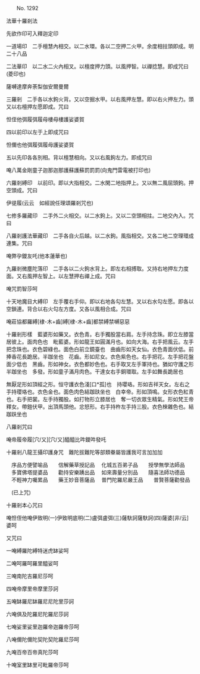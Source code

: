 ﻿　　No. 1292

法華十羅剎法

先欲作印可入釋迦定印

一道場印　二手檀慧內相交。以二水環。各以二空押二火甲。余度相拄頭即成。明二十八品

二法華印　以二水二火內相叉。以檀度押力頭。以風押智。以禪捻慧。即成咒曰(菱印也)

薩嚩達摩奔荼梨伽安爾曼爾

三羅剎　二手各以水鉤火背。又以空掘水甲。以右風押左慧。即以右火押左力。頭又以右檀押左愿即成。咒曰

怛侄他弭履弭履母樓母樓護娑婆賀

四以前印以左于上即成咒曰

怛儞也他弭履弭履母護娑婆賀

五以先印各各別相。背以檀慧相向。又以右風鉤左力。即成咒曰

唵八萬金剛童子迦那迦那護蘇護蘇罰罰罰(向鬼門雷電被打印也)

六羅剎縛印　以前印。即以大指相交。二水閑二地指押上。又以無二風屈頭鉤。押空頭成。咒曰

伊徥履(云云　如經說任理頌羅剎咒也)

七修多羅藏印　二手外二火相交。以二水鉤上。又以二空頭相拄。二地交內入。咒曰

八羅剎護法華藏印　二手各自火后越。以二水鉤。風指相交。又各二地二空理環成連集。咒曰

唵弊孕鑁友吒(他本蓮華也)

九羅剎微塵陀落印　二手各以二火鉤水背上。即左右相搏取。又持右地押左力度面。又右風押左智上。以左慧押右禪上成。咒曰

唵咒罰智莎呵

十天地魔目大縛印　左手覆右手仰。即以右地各勾左慧。叉以右水勾左愿。即各以空鎖連。背合以右火勾左方度。又各以風相合成。咒曰

唵莊協都羅縛[棣-木+齒]縛[棣-木+齒]都禁縛禁嚩惡惡

十羅剎形樣　藍婆形如藥叉。衣色青。右手獨股當右肩。左手持念珠。即立左膝當居彼上。面肉色也　毗藍婆。形如龍王如圓滿月也。如向大海。右手把風云。左手把念珠也。衣色碧綠也。面色白前立鏡臺也　曲齒形如天女仙。衣色青面伏低。前捧香花長跪居。半跏坐也　花齒。形如尼女。衣色紫色也。右手把花。左手把花盤面少低也　黑齒。形如神女。衣色都妙色也。右手取叉左手軍持也。猶如守護之形半跏坐也　多發。形如童子滿月肉色。干達女右手銅環取。左手如舞長跪居也

無厭足形如頂經之形。恒守護衣色淺[口*孤]也　持瓔珞。形如吉祥天女。左右之手持瓔珞也。衣色金也。面色肉色結跏趺坐也　白幸帝。形如頂鳴。女形衣色紅青也。右手把裳。左手持獨股。如打物形立膝居也　奪一切衣眾生精氣。形如梵王帝釋女。帶鎧伏甲。出頂馬頭他。忿怒形。右手持杵左手持三股。衣色棶雜色也。結跏趺坐也

八羅剎咒曰

唵帝履帝履[穴/又][穴/又]醯醯比吽鑁吽發吒

十羅剎八龍王攝印護身咒　難陀拔難陀等部類眷屬皆護我可言加加加

　序品方便譬喻品　　信解藥草授記品
　化城五百弟子品　　授學無學法師品
　多寶佛塔提婆品　　勸持安樂踴出品
　如來壽量分別品　　隨喜法師功德品
　不輕神力囑累品　　藥王妙音菩薩品
　普門陀羅尼嚴王品　　普賢菩薩勸發品　

　(已上咒)

十羅剎本心咒曰

唵怛侄他唵伊致明(一)伊致明底明(二)盧弭盧弭(三)薩馱訶薩馱訶(四)薩婆[非/云]婆呵

又咒曰

一唵縛羅陀縛特迷虎缽娑呵

二唵呵羅呵羅里醯娑呵

三唵南陀吉羅尼莎呵

四唵帝摩里帝摩里莎訶

五唵缽羅尼缽羅尼尼陀里莎訶

六唵俱及陀羅尼陀羅尼莎訶

七唵娑里娑里迦羅帝迦羅帝莎呵

八唵儞陀儞陀契陀契陀羅尼莎呵

九唵百帝百帝真陀莎呵

十唵室里缽里可毗羅帝莎呵
